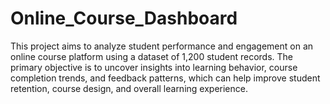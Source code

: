# Online_Course_Dashboard
This project aims to analyze student performance and engagement on an online course platform using a dataset of 1,200 student records. The primary objective is to uncover insights into learning behavior, course completion trends, and feedback patterns, which can help improve student retention, course design, and overall learning experience.
